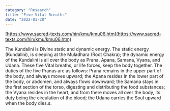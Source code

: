 ```yaml
---
category: "Research" 
title: "Five Vital Breaths"
date: "2022-01-28"
---
```



[https://www.sacred-texts.com/hin/kmu/kmu06.htm](https://www.sacred-texts.com/hin/kmu/kmu06.htm)

The Kundalini is Divine static and dynamic energy. The static energy (Kundalini), is sleeping at the Muladhara (Root Chakra); the dynamic energy of the Kundalini is all over the body as Prana, Apana, Samana, Vyana, and Udana. These five Vital breaths, or life forces, keep the body together. The duties of the five Pranas are as follows: Prana remains in the upper part of the body, and always moves upward; the Apana resides in the lower part of the body, or abdomen, and always flows downward; the Samana stays in the first section of the torso, digesting and distributing the food substances; the Vyana resides in the heart, and from there moves all over the body, its duty being the circulation of the blood; the Udana carries the Soul upward when the body dies.s.